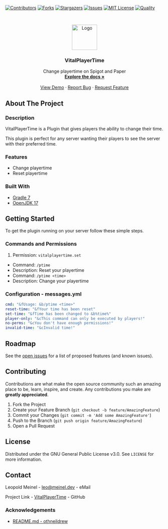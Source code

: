 <!-- PROJECT SHIELDS -->

[![Contributors][contributors-shield]][contributors-url]
[![Forks][forks-shield]][forks-url]
[![Stargazers][stars-shield]][stars-url]
[![Issues][issues-shield]][issues-url]
[![MIT License][license-shield]][license-url]
[![Quality][quality-shield]][quality-url]

<!-- PROJECT LOGO -->
<!--suppress ALL -->
<br />
<p align="center">
  <a href="https://github.com/LeoMeinel/vitalplayertime">
    <img src="images/logo.png" alt="Logo" width="80" height="80">
  </a>

<h3 align="center">VitalPlayerTime</h3>

  <p align="center">
    Change playertime on Spigot and Paper
    <br />
    <a href="https://github.com/LeoMeinel/vitalplayertime"><strong>Explore the docs »</strong></a>
    <br />
    <br />
    <a href="https://github.com/LeoMeinel/vitalplayertime">View Demo</a>
    ·
    <a href="https://github.com/LeoMeinel/vitalplayertime/issues">Report Bug</a>
    ·
    <a href="https://github.com/LeoMeinel/vitalplayertime/issues">Request Feature</a>
  </p>

<!-- ABOUT THE PROJECT -->

## About The Project

### Description

VitalPlayerTime is a Plugin that gives players the ability to change their time.

This plugin is perfect for any server wanting their players to see the server with their preferred time.

### Features

- Change playertime
- Reset playertime

### Built With

- [Gradle 7](https://docs.gradle.org/7.5.1/release-notes.html)
- [OpenJDK 17](https://openjdk.java.net/projects/jdk/17/)

<!-- GETTING STARTED -->

## Getting Started

To get the plugin running on your server follow these simple steps.

### Commands and Permissions

1. Permission: `vitalplayertime.set`

- Command: `/ptime`
- Description: Reset your playertime
- Command: `/ptime <time>`
- Description: Change your playertime

### Configuration - messages.yml

```yaml
cmd: "&fUsage: &b/ptime <time>"
reset-time: "&fYour time has been reset"
set-time: "&fTime has been changed to &b%time%"
player-only: "&cThis command can only be executed by players!"
no-perms: "&cYou don't have enough permissions!"
invalid-time: "&cInvalid time!"
```

<!-- ROADMAP -->

## Roadmap

See the [open issues](https://github.com/LeoMeinel/vitalplayertime/issues) for a list of proposed features (and
known issues).

<!-- CONTRIBUTING -->

## Contributing

Contributions are what make the open source community such an amazing place to be, learn, inspire, and create. Any
contributions you make are **greatly appreciated**.

1. Fork the Project
2. Create your Feature Branch (`git checkout -b feature/AmazingFeature`)
3. Commit your Changes (`git commit -m 'Add some AmazingFeature'`)
4. Push to the Branch (`git push origin feature/AmazingFeature`)
5. Open a Pull Request

<!-- LICENSE -->

## License

Distributed under the GNU General Public License v3.0. See `LICENSE` for more information.

<!-- CONTACT -->

## Contact

Leopold Meinel - [leo@meinel.dev](mailto:leo@meinel.dev) - eMail

Project Link - [VitalPlayerTime](https://github.com/LeoMeinel/vitalplayertime) - GitHub

<!-- ACKNOWLEDGEMENTS -->

### Acknowledgements

- [README.md - othneildrew](https://github.com/othneildrew/Best-README-Template)

<!-- MARKDOWN LINKS & IMAGES -->

[contributors-shield]: https://img.shields.io/github/contributors-anon/LeoMeinel/vitalplayertime?style=for-the-badge
[contributors-url]: https://github.com/LeoMeinel/vitalplayertime/graphs/contributors
[forks-shield]: https://img.shields.io/github/forks/LeoMeinel/vitalplayertime?label=Forks&style=for-the-badge
[forks-url]: https://github.com/LeoMeinel/vitalplayertime/network/members
[stars-shield]: https://img.shields.io/github/stars/LeoMeinel/vitalplayertime?style=for-the-badge
[stars-url]: https://github.com/LeoMeinel/vitalplayertime/stargazers
[issues-shield]: https://img.shields.io/github/issues/LeoMeinel/vitalplayertime?style=for-the-badge
[issues-url]: https://github.com/LeoMeinel/vitalplayertime/issues
[license-shield]: https://img.shields.io/github/license/LeoMeinel/vitalplayertime?style=for-the-badge
[license-url]: https://github.com/LeoMeinel/vitalplayertime/blob/main/LICENSE
[quality-shield]: https://img.shields.io/codefactor/grade/github/LeoMeinel/vitalplayertime?style=for-the-badge
[quality-url]: https://www.codefactor.io/repository/github/LeoMeinel/vitalplayertime
